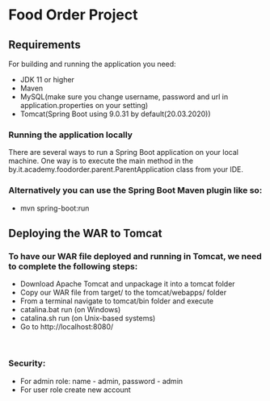 <h1>Food Order Project</h1>
<h2>Requirements</h2>
For building and running the application you need:
<ul>
  <li>JDK 11 or higher</li>
  <li>Maven</li>
  <li>MySQL(make sure you change username, password and url in application.properties on your setting)</li>
  <li>Tomcat(Spring Boot using 9.0.31 by default(20.03.2020))</li>
</ul>

<h3>Running the application locally</h3>
There are several ways to run a Spring Boot application on your local machine. 
One way is to execute the main method in the by.it.academy.foodorder.parent.ParentApplication class from your IDE.

<h3>Alternatively you can use the Spring Boot Maven plugin like so:</h3>
<ul>
  <li>mvn spring-boot:run</li>
</ul>

<h2>Deploying the WAR to Tomcat</h2>
<h3>To have our WAR file deployed and running in Tomcat, we need to complete the following steps:</h3>
<ul>
  <li>Download Apache Tomcat and unpackage it into a tomcat folder</li>
  <li>Copy our WAR file from target/ to the tomcat/webapps/ folder</li>
  <li>From a terminal navigate to tomcat/bin folder and execute</li>
  <li>catalina.bat run (on Windows)</li>
  <li>catalina.sh run (on Unix-based systems)</li>
  <li>Go to http://localhost:8080/</li>
</ul>
<br>
<h3>Security:</h3>
<ul>
  <li>For admin role: name - admin, password - admin</li>
  <li>For user role create new account</li>
</ul>
